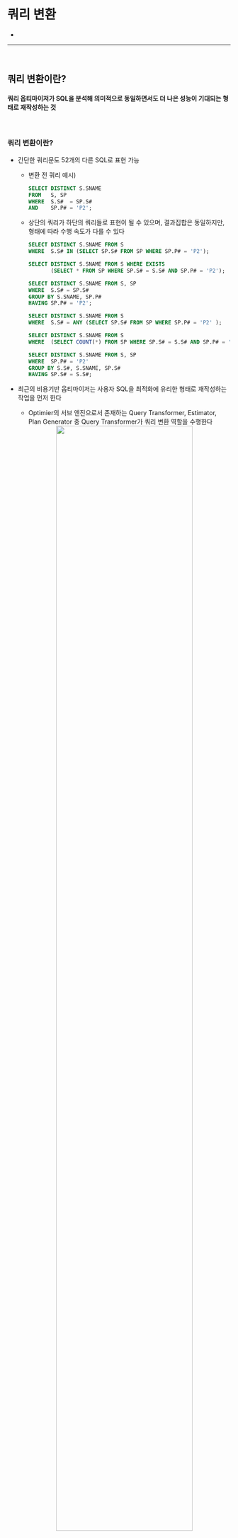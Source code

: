 # 쿼리 변환
> 
* 

<hr>
<br>

## 쿼리 변환이란?
#### 쿼리 옵티마이저가 SQL을 분석해 의미적으로 동일하면서도 더 나은 성능이 기대되는 형태로 재작성하는 것

<br>

### 쿼리 변환이란?
* 간단한 쿼리문도 52개의 다른 SQL로 표현 가능
  * 변환 전 쿼리 예시)
      ```sql
      SELECT DISTINCT S.SNAME
      FROM   S, SP
      WHERE  S.S#  = SP.S#
      AND    SP.P# = 'P2';
      ```
  * 상단의 쿼리가 하단의 쿼리들로 표현이 될 수 있으며, 결과집합은 동일하지만, 형태에 따라 수행 속도가 다를 수 있다
      ```sql
      SELECT DISTINCT S.SNAME FROM S
      WHERE  S.S# IN (SELECT SP.S# FROM SP WHERE SP.P# = 'P2');
    
      SELECT DISTINCT S.SNAME FROM S WHERE EXISTS
             (SELECT * FROM SP WHERE SP.S# = S.S# AND SP.P# = 'P2');
    
      SELECT DISTINCT S.SNAME FROM S, SP
      WHERE  S.S# = SP.S#
      GROUP BY S.SNAME, SP.P#
      HAVING SP.P# = 'P2';
    
      SELECT DISTINCT S.SNAME FROM S
      WHERE  S.S# = ANY (SELECT SP.S# FROM SP WHERE SP.P# = 'P2' );
    
      SELECT DISTINCT S.SNAME FROM S
      WHERE  (SELECT COUNT(*) FROM SP WHERE SP.S# = S.S# AND SP.P# = 'P2') > 0;
    
      SELECT DISTINCT S.SNAME FROM S, SP
      WHERE  SP.P# = 'P2'
      GROUP BY S.S#, S.SNAME, SP.S#
      HAVING SP.S# = S.S#;
      ```
* 최근의 비용기반 옵티마이저는 사용자 SQL을 최적화에 유리한 형태로 재작성하는 작업을 먼저 한다
  * Optimier의 서브 엔진으로서 존재하는 Query Transformer, Estimator, Plan Generator 중 Query Transformer가 쿼리 변환 역할을 수행한다
 
  <div align="center">
    <img width="80%" src="https://github.com/PoSungKim/development_study/assets/37537227/b0eb6d84-1e03-4879-9e8b-870dd920412a">
  </div>
  
  * ex) 처음에는 하단의 두 쿼리는 수행 속도가 다를 수 있지만, 쿼리 변환이 작동하면 동일한 수행 속도로 맞춰질 수 있다
      ```sql
      select *
      from   dept d
      where  not exists (select 'x'
                         from   emp
                         where  deptno = d.deptno);
    
      select d.*
      from   dept d, emp e
      where  e.deptno(+) = d.deptno
      and    e.rowid is null;
      ```
* 즉, 쿼리 변환 (Query Transformation)은, 쿼리 옵티마이저가 SQL을 분석해 의미적으로 동일하면서도 더 나은 성능이 기대되는 형태로 재작성하는 것을 말한다
* 쿼리 변환 종류
  * 서브쿼리 Unnesting
  * 뷰 Merging
  * 조건절 Pushing
  * 조건절 이행
  * 공통 표현식 제거
  * Outer 조인을 Inner 조인으로 변환
  * 실체화 뷰 쿼리로 재작성
  * Star 변환
  * Outer 조인 뷰에 대한 조인 조건 Pushdown
  * OR-expansion
* 쿼리 변환 방식
  * 휴리스틱 (Heuristic) 쿼리 변환
    * 규칙 기반 (Rule-based)으로 결과만 보장된다면 무조건 쿼리 변환 수행
    * 최소 동일한 성능이 보일 것으로 판단이 반영된 규칙이기 때문
  * 비용기반 (Cost-based) 쿼리 변환
    * 변환된 쿼리의 비용이 더 낮을 때만 쿼리 변환 수행; 아니면, 원본 쿼리 그대로 사용

<br>
<hr>
<br>

## 서브쿼리 Unnesting
#### 옵티마이저가 숲을 바라보는 시각으로 쿼리를 이해하려면 먼저 서브쿼리를 풀어내야만 한다

<br>

### 서브쿼리의 분류
* 분류
  * 인라인 뷰 (Inline View) : from 절에 나타나는 서브쿼리
  * 중첩된 서브쿼리 (Nested Subquery) : 결과집합을 한정하기 위해 where 절에 사용된 서브쿼리
  * 스칼라 서브쿼리 (Scalar Subquery) : 한 레코드당 정확히 하나의 칼럼 값만을 리턴하는 특징이 있는 보통 select-list에 위치한 서브쿼리
* 옵티마이저는 블록 단위로 액세스 경로 (Access Path), 조인 순서 (Join Order), 조인 방식 (Join Method)을 최적화하는 것을 목표로 한다

<br>

### 서브쿼리 Unnesting의 의미
* 중첩된 서브쿼리 (Nested Subquery)를 풀어내는 것을 의미한다
* 메인쿼리와 서브쿼리 간에 종속적이고 계층적인 관계가 존재한다
  * IN, EXISTS 불문하고 필터 방식의 중첩된 서브쿼리 형태이어야 함
    ```sql
    select * from emp a
    where  exists (
        select 'x' from dept
        where  deptno = a.deptno
    )
    and sal > (
        select avg(sal) from emp b
        where  exists (
            select 'x' from salgrade
            where  b.sal between losal and hisal
            and    grade = 4
        )
    );
    ```
* 서브쿼리를 처리함에 있어서 필터 방식이 항상 최적의 수행속도를 보장하지 못하므로 옵티마이저는 하단 둘 중 하나를 선택한다
  * 서브쿼리 Unnesting
    * 동일한 결과를 보장하는 조인문으로 변환하고 나서 최적화 (서브쿼리 Flattening)
    * 쿼리 변환이 이루어지고 나면 일반 조인문처럼 다양한 최적화 기법이 사용가능해진다
  * 서브쿼리 No-Unnesting
    * 원본 쿼리로 메인쿼리와 서브쿼리를 별도의 서브플랜 (Subplan)으로 구분해 각각 최적화를 수행하며, 이때 서브쿼리에 필터 (Filter) 오퍼레이션이 나타난다
    * 쿼리 블록별로 최적화하면 각각의 최적이 쿼리문 전체의 최적을 달성하지 못할 때가 많다
    * Plan Generator가 고려대상으로 삼을만한 다양한 실행계획을 생성해 내는 작업이 매우 제한적인 범위 내에서만 이루어진다
* 서브쿼리의 또 다른 최적화 기법
  * 조건
    * (1) 메인쿼리와 상관관계에 있지 않으면서 (Non-Correlated, 서브쿼리에서 메인 쿼리를 참조하지 않음)
    * (2) 단일 로우를 리턴 (single-row subquery)하는 아래와 같은 형태의 서브쿼리를 처리할 때
  * 최적화 기법
    * 변환 전의 서브쿼리는 Fetch가 아닌 Execute 시점에 먼저 수행하여, 그 결과 값을 메인 쿼리에 상수로 제공하는 방식으로 최적화를 진행한다
  * 예시
    * 변환 전) select * from tab1 where key1 = `(select avg(col1) from tab2)`;
      * 변환 후) select * from tab1 where key1 = `:value1`;
    * 변환 전) select * from tab1 where (key1, key2) = `(select col1, col2 from tab2 where col3 >= 5000 and rownum = 1)`;
      * 변환 후) select * from tab1 where (key1, key2) = `(:value1, :value2)`;

<br>

### 서브쿼리 Unnesting의 이점
* 서브쿼리를 메인쿼리와 같은 레벨로 풀어낸다면 다양한 액세스 경로와 조인 메소드를 평가할 수 있다.
  * 특히 옵티마이저는많은 조인테크닉을 가지기 때문에 조인 형태로 변환했을 때 더 나은 실행계획을 찾을 가능성이 높아진다
* unnest : 서브쿼리를 Unnesting 함으로써 조인방식으로 최적화하도록 유도한다
* no_unnest : 서브쿼리를 그대로 둔 상태에서 필터 방식으로 최적화하도록 유도한다

<br>

### 서브쿼리 Unnesting 기본 예시
* 쿼리 원본
  ```sql
  select * from emp
  where deptno in (select deptno from dept);
  ```
* No Unnesting 쿼리)
  ```sql
  select * from emp
  where deptno in (select /*+ no_unnest */ deptno from dept);
  ```
  
  ```
  Id     Operation                 Name
  ----   -----------------------   --------------
  0      SELECT STATEMENT
  1        FILTER    
  2          TABLE ACCESS FULL     EMP 
  3          INDEX RANGE SCAN      DEPT_PK
  
  Predicate Information (identified by operation id):
  -----------------------------------------------------
  1 - filter ( EXISTS (SELECT 0 FROM "DEPT" "DEPT" WHERE "DEPTNO" = :B1))
  3 - access ("DEPTNO"=:B1)
  ```
  * Unnesting하지 않은 서브쿼리를 수행할 때는 메인 쿼리에서 읽히는 레코드마다 값을 넘기면서 서브쿼리를 반복 수해한다
    * IN 서브쿼리는 내부적으로 EXISTS 서브쿼리로 변환됐다
* Unnesting 쿼리)
  ```sql
  select * from emp
  where deptno in (select /*+ unnest */ deptno from dept);
  ```
  ```sql
  -- Unnesting
  select *
  from  (select deptno from dept) a, emp b
  where b.deptno = a.deptno;
  
  -- Unnesting 후 View 머징 쿼리
  select emp.* from dept, emp
  where  emp.deptno = dept.deptno;
  ```
  ```
  Id     Operation                       Name
  ----   -----------------------------   --------------
  0      SELECT STATEMENT
  1        TABLE ACCESS BY INDEX ROWID   EMP
  2          NESTED LOOP
  3            INDEX FULL SCAN           DEPT_PK
  4            INDEX RANGE SCAN          EMP_DEPTNO_IDX
  
  Predicate Information (identified by operation id):
  -----------------------------------------------------
  4 - access ("DEPTNO"="DEPTNO")
  ```

<br>

### Unnesting된 쿼리의 조인 순서 조정
* Unnesting에 의해 일반 조인문으로 변환된 후에는 emp, dept 어느 쪽이든 드라이빙 집합으로 선택될 수 있다
  ```
  Id     Operation                       Name
  ----   -----------------------------   --------------
  0      SELECT STATEMENT
  1        NESTED LOOP
  2          TABLE ACCESS FULL           EMP
  3          INDEX UNIQUE SCAN           DEPT_PK
  
  Predicate Information (identified by operation id):
  -----------------------------------------------------
  3 - access ("DEPTNO"="DEPTNO")
  ```
* 순서를 임의로 설정하는 방법
  ```sql
  select /*+ leading(emp) */ * from emp
  where deptno in (select /*+ unnest */ deptno from dept);

  select /*+ leading(dept) */ * from emp
  where deptno in (select /*+ unnest */ deptno from dept);

  -- unnesting한 서브쿼리 테이블이 from절에서 메인쿼리 테이블 보다 앞에 위치한다는 것을 알 수 있다
  select /*+ ordered */ * from emp
  where deptno in (select /*+ unnest */ deptno from dept);

  select /*+ leading(dept@qb1) */ * from emp
  where deptno in (select /*+ unnest qb_name(qb1) */ deptno from dept);
  ```
  
<br>

### 서브쿼리가 M쪽 집합이거나 Nonunique 인덱스일 때
* 메인쿼리가 M쪽 집합으로 드라이빙되어서 서브쿼리가 1쪽 집합으로 펄터링되는 원본 쿼리
  ```sql
  select * from emp
  where deptno in (select deptno from dept);
  ```
  * dept 테이블에 Unique 인덱스 및 PK/Unique 제약이 있기 때문에 옵티마이저가 쿼리변환해도 문제가 없다
* 서브쿼리가 M쪽 집합이거나 Nonunique 인덱스이면 쿼리변환이 어떻게 될지 모른다
  ```sql
  select * from dept
  where deptno in (select deptno from emp);

  -- 잘못된 쿼리변환
  select *
  from  (select deptno from emp) a, dept b
  where b.deptno = a.deptno;
  ```
  * dept 테이블이 기준테이블이기 때문에, 결과집합은 dept 테이블의 크기를 넘어가면 안되지만, 만약 쿼리변환이 잘못되면 emp 테이블이 기준테이블로 조인이 되어버리면서 결과집합이 emp 테이블의 크기가 될 수 있다
* Sort Unique 오퍼레이션 수행
  * 1쪽 집합임을 확신할 수 없는 서브쿼리 쪽 테이블이 드라이빙된다면, 먼저 sort unique 오퍼레이션을 수행함으로써 1쪽 집합으로 만든 다음에 조인한다
    ```sql
    alter table dept drop primary key;
    create index dept_deptno_idx on dept(deptno);
    ```
    ```sql
    select * from emp
    where deptno in (select deptno from dept);
    ```
    ```
    Id     Operation                       Name
    ----   -----------------------------   --------------
    0      SELECT STATEMENT
    1        TABLE ACCESS BY INDEX ROWID   EMP
    2          NESTED LOOPS
    3            SORT UNIQUE
    4              INDEX FULL SCAN         DEPT_DEPTNO_IDX
    5            INDEX RANGE SCAN          EMP_DEPTNO_IDX
    
    Predicate Information (identified by operation id):
    -----------------------------------------------------
    3 - access ("DEPTNO"="DEPTNO")
    ```
    ```sql
    -- 쿼리변환
    select b.*
    from   (select /*+ no_merge */ distinct deptno from dept order by deptno) a, emp b
    where  b.deptno = a.deptno;
    ```
* 세미 조인 방식으로 수행
  * 메인 쿼리쪽 테이블이 드라이빙된다면 세미 조인 (Semi Join)방식으로 조인한다
    ```
    Id     Operation                       Name
    ----   -----------------------------   --------------
    0      SELECT STATEMENT
    1        NESTED LOOPS SEMI
    2          TABLE ACCESS FULL           EMP
    3          INDEX RANGE SCAN            DEPT_IDX
    
    Predicate Information (identified by operation id):
    -----------------------------------------------------
    3 - access ("DEPTNO"="DEPTNO")
    ```
  * Sort Unique 오퍼레이션을 수행하지 않고, NL 세미 조인으로 결과집합이 M쪽 집합으로 확장되는 것을 방지하는 알고리즘을 사용한다
    * NL 세미 조인, 해시 세미 조인, 소트머지 세미 조인 모두 가능

<br>

### 필터 오퍼레이션과 세미조인의 캐싱 효과
* 옵티마이저가 쿼리 변환을 수행하는 이유는, 전체적인 시각에서 더 나은 실행계획을 수립할 가능성을 높이는 데에 있다
  * 서브쿼리를 Unnesting해 조인문으로 바꾸고 나면 NL조인, 해시조인, 소트 머지 조인 방식으로 선택할 수 있고, 조인 순서도 자유롭게 선택할 수 있다
* Unnesting을 못하더라도 Filter 오퍼레이션에 캐싱 효과가 있어서 오라클은 최적화하는 방법을 가지고 있다
  * 서브쿼리 수행 결과를 버리지 않고 내부 캐시에 저장하고 있다가 같은 값이 입력되면 저장된 값을 출력하는 방식을 가지고 있다
  ```sql
  select count(*) from t_emp t
  where  exists (select /*+ no_unnest */ 'x' from dept
                 where  deptno = t.deptno and loc is not null);
  ```
* 그런데 Unnesting을 하면 발생하는 NL 세미 조인도 캐싱 효과를 가지게 되면서 Filter 오퍼레이션도 설자리를 잃고 말았다
  ```sql
  select count(*) from t_emp t
  where  exists (select /*+ unnest nl_sj */ 'x' from dept
                 where  deptno = t.deptno and loc is not null);
  ```

<br>

### Anti 조인
* not exists, not in 서브쿼리도 Unnesting하지 않으면 필터 방식으로 처리된다
* exists 필터
  * 조인에 성공하는 (서브) 레코드를 만나는 순간 결과집합에 담고 다른 (메인) 레코드로 이동한다
* not exists 필터
  * 조인에 성공하는 (서브) 레코드를 만나는 순가 버리고 다음 (메인) 레코드로 이동한다. 조인에 성공하는 (서브) 레코드가 하나도 없을 때만 결과집합에 담는다
* Anti 조인 방식 예시)
  ```sql
  select * from dept d
  where  not exists
         (select /*+ unnest nl_aj */ 'x' from emp where deptno = d.deptno;
  ```
  ```
  Id     Operation                         Name
  ----   -------------------------------   --------------
  0      SELECT STATEMENT
  1        NESTED LOOPS ANTI
  2          TABLE ACCESS FULL             DEPT
  3          INDEX UNIQUE SCAN             EMP_DEPTNO_IDX
  ```
  ```sql
  select * from dept d
  where  not exists
         (select /*+ unnest merge_aj */ 'x' from emp where deptno = d.deptno;
  ```
  ```
  Id     Operation                         Name
  ----   -------------------------------   --------------
  0      SELECT STATEMENT
  1        MERGE JOIN ANTI
  2          TABLE ACCESS BY INDEX ROWID   DEPT
  3            INDEX FULL SCAN             DEPT_PK
  4          SORT UNIQUE                   
  5            INDEX FULL SCAN             EMP_DEPTNO_IDX
  ```
  ```sql
  select * from dept d
  where  not exists
         (select /*+ unnest hash_aj */ 'x' from emp where deptno = d.deptno;
  ```
  ```
  Id     Operation                         Name
  ----   -------------------------------   --------------
  0      SELECT STATEMENT
  1        HASH JOIN ANTI
  2          TABLE ACCESS FULL             DEPT
  3          INDEX UNIQUE SCAN             EMP_DEPTNO_IDX
  ```

<br>

### 집계 서브쿼리 제거
* 집계 함수 (Aggregate Function)를 포함하는 서브쿼리를 Unnesting 하고, 이를 다시 분석 함수 (Analytic Function)으로 대체하는 쿼리 변환이 10g에서 도입되었다
  ```sql
  select d.deptno, d.dname, e.empno, e.ename, e.sal
  from   emp e, dept d
  where  d.deptno = e.deptno
  and    e.sal >= (select avg(sal) from emp where deptno = d.deptno);
  ```
  ```sql
  select d.deptno, d.dname, e.empno, e.ename, e.sal
  from   (select deptno, avg(sal) avg_sal from emp group by deptno) x, emp e, dept d
  where  d.deptno = e.deptno
  and    e.deptno = x.deptno
  and    e.sal >= x.avg_sal;
  ```
  ```
  Id     Operation                             Name
  ----   -----------------------------------   --------------
  0      SELECT STATEMENT
  1        VIEW                                VW_WIF_1
  2          WINDOW BUFFER
  3            NESTED LOOPS             
  4              TABLE ACCESS BY INDEX ROWID   EMP                   
  5                INDEX FULL SCAN             EMP_DEPTNO_IDX
  6              TABLE ACCESS BY INDEX ROWID   DEPT                   
  7                INDEX UNIQUE SCAN           DEPT_PK

  Predicate Information (identified by operation id):
  -----------------------------------------------------
  1 - filter ("VW_COL_6" IS NOT NULL)
  3 - access ("D"."DEPTNO"="E"."DEPTNO")
  ```
  
<br>

### Pushing 서브쿼리
* Unnesting 되지 않은 서브쿼리는 항상 필터 방식으로 처리되며, 대개 실행계획 상에서 맨 마지막 단계에 처리된다
* Pushing 서브쿼리는 이처럼 실행계획 상 가능한 앞 단계에서 서브쿼리 필터링이 처리되도록 강제하는 것을 말한다
  * 사용 옵티마이저 힌트 : push_subq
* Pushing 서브쿼리는 Unnesting 되지 않은 서브쿼리에만 작동한다
  * `push_subq`와 `no_unnest` 힌트를 같이 사용해야 한다
 
<br>
<hr>
<br>

## 뷰 Merging
#### 

<br>

### 뷰 Merging이란?
* 뷰 Merging 전
  ```sql
  select *
  from   (select * from emp  where job = 'SALESMAN') a
        ,(select * from dept where loc = 'CHICAGO') b
  where   a.deptno = b.deptno;
  ```
* 뷰 Merging 후
  ```sql
  select *
  from   emp a, dept b
  where  a.deptno = b.deptno
  and    a.job    = 'SALESMAN'
  and    b.loc    = 'CHICAGO';
  ```

<br>

### 단순 뷰(Simple View) Merging
* 조건절과 조인문만을 포함하는 단순 뷰 (Simple View)는 no_merge 힌트를 사용하지 않는 한 언제든 Merging이 일어난다
* 단순 뷰 Merging 전
  ```sql
  select e.empno, e.ename, e.job, e.mgr, e.sal, d.dname
  from   emp_salesman e, dept d
  where  d.deptno = e.deptno
  and    e.sal   >= 1500;
  ``` 
* 단순 뷰 Merging 후
  ```sql
  select e.empno, e.ename, e.job, e.mgr, e.sal, d.dname
  from   emp_salesman e, dept d
  where  d.deptno = e.deptno
  and    e.job    = 'SALESMAN'
  and    e.sal   >= 1500;
  ```

<br>

### 복합 뷰(Complex View) Merging
* 아래 항목을 포함하는 복합 뷰 (Complex View)는 _complex_view_merging 파라미터를 true로 설정할 때만 Merging이 일어난다
  * group by 절
  * select-list에 distinct 연산자 포함
* Non-mergeable Views
  * 집합 (set) 연산자 (union, union all, interect, minus)
  * connect by 절
  * ROWNUM pseudo 칼럼
  * select-list에 집계 함수 (avg, count, max, min, sum) 사용 : group by 없이 전체를 집계하는 경우를 말함
  * 분석 함수 (Analytic Function)
* 복합 뷰 Merging 전
  ```sql
  select d.dname, avg_sal_dept
  from   dept d
       , (select deptno, avg(sal) avg_sal_dept
          from   emp
          group by deptno) e
  where   d.deptno = e.deptno
  and     d.loc = 'CHICAGO';
  ```
* 복합 뷰 Merging 후
  ```sql
  select d.dname, avg(sal)
  from   dept d
       , emp  e
  where   d.deptno = e.deptno
  and     d.loc = 'CHICAGO'
  group by d.rowid, d.dname;
  ```

<br>

### 비용기반 쿼리 변환의 필요성
* 10g부터 비용기반 쿼리 변환 방식으로 전환하게 되었다
* 이 기능을 제어하기 위한 파라미터 : _optimizer_cost_based_transformation
  * on
  * off
  * exhaustive
  * linear
  * iterative

<br>

### Merging 되지 않은 뷰의 처리방식
* 뷰 Merging이 이루어지지 않았을 때는 2차적으로 조건걸 Pushing을 시도한다
* 뷰 Merging이 이루어지지 않은 이유
  * 비용이 더 증가한다고 판단
  * 부정확한 결과집합이 생성될 것이라고 판단
* 뷰 테이블은 무조건 중간집합으로 생성되지 않는다
  * Inner 테이블로 뷰 테이블을 생성하는 쿼리문이 액세스될 때마다 Table Full Scan이 수행되고 블록 I/O가 발생하게 된다
  * order by 절 추가하면 소트 수행 후 PGA에 저장된 중간집합을 반복 엑세스하게 만들 수 있다
 
<br>
<hr>
<br>

## 조건절 Pushing
#### 

<br>

### 조건절 Pushing
* 뷰를 액세스하는 쿼리를 최적화할 때 옵티마이져는 1차적으로 뷰 Merging을 고려한다
  * 하지만, 아래와 같은 이유로 뷰 Merging에 실패할 수 있다
    * 복합 뷰 (Complex View) Merging 기능 비활성화
    * 사용자가 no_merge 힌트 사용
    * non-mergeable Views : 뷰 Merging 시행하면 부정확한 결과 가능성
    * 비용기반 쿼리 변환이 작동해 No Merging 선택
* 1차 뷰 Merging이 실패하면, 2차적으로 조건절 (Predicate) Pushing을 시도한다
  * 뷰를 참조하는 쿼리 블록의 조건절을 뷰 쿼리 블록 안으로 Pushing하는 기능
  * 결과적으로 일량을 줄이는 효과 발생
* 조건절 Pushing 종류
  * 조건절 (Predicate) Pushdown : 쿼리 블록 밖에 있는 조건들을 쿼리 블록 안쪽으로 밀어 넣는 것
  * 조건절 (Predicate) Pullup : 쿼리 블록 안에 있는 조건들을 블록 밖으로 내오는 것 --> 그것을 다시 다른 쿼리 블록에 Pushdown 하는데 사용 (Predicate Move Around)
  * 조인 조건 (Join Predicate) Pushdown : NL 조인 수행 중에 드라이빙 테이블에서 읽은 값을 건건이 Inner쪽 뷰 쿼리 블록 안으로 밀어 넣는 것
* 관련 힌트와 파라미터
  * 힌트
    * push_pred
    * no_push_pred
  * 파라미터
    * _optimizer_push_pred_cost_based
* Non-pushable View
  * Non-mergeable View + Non-pushable View
    * 뷰 안에 rownum 사용
    * 뷰 안에 분석함수 (Analytic Function) 사용

<br>

### 조건절 Pushdown
* GROUP BY 절을 포함한 뷰에 대한 조건절 Pushdown
  ```sql
  select b.deptno, b.dname, a.avg_sal
  from   (select deptno, avg(sal) avg_sal from emp group by deptno) a
       , dept b
  where  a.deptno = b.deptno
  -- b.deptno = 3 부분이 실행계획상 뷰 테이블 액세스할 때 사용된다
  and    b.deptno = 30 
  ```
  
* UNION 집합 연산자를 포함한 뷰에 대한 조건절 Pushdown
  ```sql
  select *
  form   (select deptno, empno, ename, job, sal, sal * 1.1 sal2, hiredate
          from emp
          where job = 'CLERK'
          union all
          select deptno, empno, ename, job, sal, sal * 1.1 sal2, hiredate
          from emp
          where job = 'SALESMAN' ) v
  -- v.deptno = 30 부분이 실행계획상 뷰 테이블 액세스할 때 사용된다
  where   v.deptno = 30;
  ```


<br>

### 조건절 Pullup
* 조건절 Pullup 전
  ```sql
  select * from
         (select deptno, avg(sal) from emp where dpetno = 10 group by deptno) e1
       , (select deptno, min(sal), max(sal) from emp group by deptno) e2
  where  e1.deptno = e2.deptno;
  ```
* 조건절 Pullup 후
  ```sql
  select * from
         (select deptno, avg(sal) from emp where dpetno = 10 group by deptno) e1
       , (select deptno, min(sal), max(sal) from emp where dpetno = 10 group by deptno) e2
  where  e1.deptno = e2.deptno;
  ```

<br>

### 조인 조건 Pushdown
* GROUP BY 절을 포함한 뷰에 대한 조인 조건 Pushdown
  ```sql
  select /*+ leading(d) use_nl(e) no_merge(e) push_pred(e) index(e (deptno)) */
         d.deptno, d.dname, e.avg_sal
  from   dept d
       , (select deptno, avg(sal) avg_sal from emp group by deptno) e
  where  e.deptno(+) = d.deptno;
  ```
* UNION 집합 연산자를 포함한 뷰에 대한 조인 조건 Pushdown
  ```sql
  select /*+ push_pred(e) */ d.dname, e.*
  from   dept d
       , (select deptno, empno, ename, job, sal, sal * 1.1 sal2, hiredate from emp
          where  job = 'CLERK'
          union all
          select deptno, empno, ename, job, sal, sal * 1.1 sal2, hiredate from emp
          where  job = 'SALESMAN') e
  where   e.deptno = d.deptno
  and     d.loc = 'CHICAGO';
  ```
* Outer 조인 뷰에 대한 조인 조건 Pushdown
  * 뷰 내에서 참조하는 테이블이 단 하나일 때, 뷰 Merging 시도
  * 뷰 내에서 참조하는 테이블이 두 개 이상일 때, 조인 조건식을 뷰 안쪽으로 Pushing 시도
  ```sql
  select /*+ push_pred(b) */
         a.empno, a.ename, a.sal, a.hiredate, b.deptno, b.dname, b.loc, a.job
  from   emp a
       , (select e.empno, d.deptno, d.dname, d.loc
          from   emp e, dept d
          where  d.deptno = e.deptno
          and    e.sal >= 1000
          and    d.loc in ( 'CHICAGO', 'NEW YORK' ) ) b
  where   b.empno(+) = a.empno
  and     a.hiredate >= to_date('19810901', 'yyyymmdd');
  ```

<br>
<hr>
<br>

## 조건절 이행
#### Transitive Predicate Generation, Transitive Closure

<br>

### 조건절 이행
* 조건절 이행 전
  ```sql
  select * from dept d, emp e
  where  e.job = 'MANAGER'
  and    e.deptno = 10
  and    e.deptno = d.deptno;
  ```
* 조건절 이행 후
  ```sql
  select * from dept d, emp e
  where  e.job = 'MANAGER'
  and    e.deptno = 10
  and    d.deptno = 10;
  ```
* 효과
  * 해시 조인 또는 소트 머지 조인을 수행하기 전에 emp와 dept 테이블에 각각 필터링을 적용함으로써 조인되는 데이터량을 줄일 수 있다
  * dept 테이블 액세스를 위한 인덱스 사용을 추가로 고려할 수 있게 돼 더 나은 실행계획을 수립할 가능성이 커진다

<br>

### 조건절 이행이 효과를 발휘하는 사례
* `b.거래일자 between a.시작일자 and a.종료일자` Between절을 통해, `시작일자`와 `종료일자`의 범위를 줄여주는 조건절이 자동으로 추가된다
  * 상품이력.시작일자 <= '20090131'
  * 상품이력.종료일자 <= '20090101'
  ```sql
  select *
  from   상품이력 a, 주문 b
  where  b.거래일자 between '20090101'    and '20090131'
  and    a.상품번호 = b.상품번호
  and    b.거래일자 between a.시작일자 and a.종료일자
  ```

<br>

### 튜닝 사례 1

* 환경
    ```
    IP주소목록_PK : (IP주소)
    IP주소목록_X01 : (시작IP주소)
    ```
* 튜닝 전
    ```sql
    select IP주소, IP연결일자, 시작IP주소, 종료IP주소
        , ISP명, IP등록일자, IP사용기관ID, IP사용기관명, IP사용시도명
        , 사용기관주소, 사용기관우편번호, IP책임자명, IP책임자전화번호
    from   IP주소목록
    where  시작IP주소 >= :strtIpAddr
    and    종료IP주소 <= :endIpAddr;
    ```
    * 문제 : IP주소목록_X01 인덱스에 `시작IP주소` 칼럼만 있어서 너무나 많은 블록 I/O
 
* 튜닝 후 (조건절 이행 전)
    ```sql
    select IP주소, IP연결일자, 시작IP주소, 종료IP주소
        , ISP명, IP등록일자, IP사용기관ID, IP사용기관명, IP사용시도명
        , 사용기관주소, 사용기관우편번호, IP책임자명, IP책임자전화번호
    from   IP주소목록
    where  시작IP주소 >= :strtIpAddr --(1)
    and    종료IP주소 <= :endIpAddr  --(2)
    and    시작IP주소 <= 종료IP주소    --(3)
    ```
    * 해결 : 옵티마이저에게 시작IP주소가 종료IP주소보다 작다는 사실을 전달한다
      * (1), (2), (3) 조건을 통해, 옵티아이저는 `:strtIpAddr <= 시작IP주소 <= 종료IP주소 <= endIpAddr` 관계를 알 수 있게 된다
* 튜닝 후 (조건절 이행 후)
    ```sql
    select IP주소, IP연결일자, 시작IP주소, 종료IP주소
        , ISP명, IP등록일자, IP사용기관ID, IP사용기관명, IP사용시도명
        , 사용기관주소, 사용기관우편번호, IP책임자명, IP책임자전화번호
    from   IP주소목록
    where  시작IP주소 >= :strtIpAddr
    and    종료IP주소 <= :endIpAddr  
    and    시작IP주소 between :strtIpAddr and :endIpAddr 
    and    종료IP주소 between :strtIpAddr and :endIpAddr 
    ```
    * `튜닝 후 (조건절 이행 전)` 쿼리가 자동으로 쿼리 변환이 되면서 블록 I/O이 감소한다
<br>

### 튜닝 사례 2
* 환경
    ```
    고객 > 주문 > 주문상세 순으로 진입해야 한다
    ```
* 주문상세 테이블에만 상수 조건식이 제공된 쿼리)
    * (1) - access 연산처럼, 상수 및 변수에 대한 조건절은 조인문을 타고 다른 쪽 테이블로 전이된다
    ```sql
    select /*+ ordered use_nl(o) use_nl(d) index(o) index(d) */
    from   고객 c, 주문 o, 주문상세 d
    where  o.고객번호 = c.고객번호
    and    d.고객번호 = o.고객번호
    and    d.주문일자 = o.주문일자
    and    d.주문번호 = o.주문번호
    and    d.주문일자 = to_char(sysdate, 'yyyymmdd')
    ```
    ```
    (1) - access (O.주문일자 = TO_CHAR(SYSDATE@!, 'YYYYMMDD') AND O.고객번호=C.고객번호 )
    (2) - access (D.주문일자 = TO_CHAR(SYSDATE@!, 'YYYYMMDD') AND D.고객번호=O.고객번호 and D.주문번호=O.주문번호)
    ```
    * (2) - 조인문 자체는 전이되지 않는다
    ```sql
    select /*+ ordered use_nl(o) use_nl(d) index(o) index(d) */
    from   고객 c, 주문 o, 주문상세 d
    where  d.고객번호 = c.고객번호
    and    d.고객번호 = o.고객번호
    and    d.주문일자 = o.주문일자
    and    d.주문번호 = o.주문번호
    and    d.주문일자 = to_char(sysdate, 'yyyymmdd')
    ```
    * Predicate (1)에서 고객번호에 대한 조인 조건식은 없고 주문상세 테이블 조건으로부터 전이된 주문일자 조건만 있다
      * 고객 테이블 고객번호에 대한 조인은 주문상세_PK 인덱스를 액세스하는 단계에서 모두 이루어지고 있다
    ```
    (1) - access (O.주문일자 = TO_CHAR(SYSDATE@!, 'YYYYMMDD') )
    (2) - access (D.주문일자 = TO_CHAR(SYSDATE@!, 'YYYYMMDD') AND D.고객번호=O.고객번호 and D.주문번호=O.주문번호)
          filter (D.고객번호=C.고객번호)
    ```
    * 하단의 내용으로 쿼리 변환이 되지 않기 때문에, 조인조건은 상수와 변수 조건처럼 전이되지 않는다는 것을 알아야 한다
      * 최적의 조인순서를 결정하고 그 순서에 따라 조인문을 기술해 주는 것이 매우 중요
    ```
    where d.고객번호 = c.고객번호
    and   d.고객번호 = o.고객번호
    and   o.고객번호 = c.고객번호
    ```
    
<br>
<hr>
<br>

## 조인 제거
#### Join Elimination or Table Elimination

<br>

### 조인 제거
* 1:M 관계인 두 테이블을 조인하는 쿼리문에서 조인문을 제외한 어디에서도 1쪽 테이블을 참조하지 않는다면 쿼리 수행 시 1쪽 테이블은 읽지 않아도 된다
  ```sql
  select e.empno, e.ename, e.deptno, e.sal, e.hiredate
  from   dept d, emp e
  where  d.deptno = e.deptno;
  ```
  ```
  Rows   Row Source Operation              
  ----   -------------------------------
  14     TABLE ACCESS FULL EMP               
  ```
* 제어 파라미터
  * _optimizer_join_elimination_enabled
* 힌트
  * eliminate_join
  * no_eliminate_join
* 조건
  * PK와 FK 제약 설정 필요
  ```sql
  alter table dept add
  constraint deptno_pk primary key(deptno);

  alter table emp add
  constraint fk_deptno foreign key(deptno)
  references dept(deptno);
  ```
* Outer Join 예시)
  ```sql
  select e.empno, e.ename, e.sal, e.hiredate
  from   emp e, dept d
  where  d.deptno(+) = e.deptno -- Outer 조인
  ```
  ```
  Rows   Row Source Operation              
  ----   -------------------------------
  14     TABLE ACCESS FULL EMP               
  ```
* In/Exists 예시)
  ```sql
  select * from emp
  where  deptno in (select /*+ eliminate_join(dept) */ deptno from dept);

  select * from emp e
  where  exists
         (select /*+ eliminate_join(dept) */ 'x' from dept where deptno = e.deptno);
  ```

<br>
<hr>
<br>

## OR-Expansion
#### 

<br>

### OR-Expansion 기본
* OR 조건은 Table Full Scan 혹은 Index Combine 작동 가능하다
  ```sql
  select * from emp
  where  job = 'CLERK' or deptno = 20
  ```
* 상단의 쿼리를 union all 형태로 변환해주는 기능이 OR-Expansion
  ```sql
  select * from emp
  where  job = 'CLERK'
  union all
  select * from emp
  where  deptno = 20
  and    LNNVL(job='CLERK');
  ```
  ```
  Id     Operation                             Name
  ----   -----------------------------------   --------------
  0      SELECT STATEMENT
  1        CONCATENATION                       
  2          TABLE ACCESS BY INDEX ROWID       EMP                   
  3            INDEX RANGE SCAN                EMP_JOB_IDX
  4          TABLE ACCESS BY INDEX ROWID       EMP                   
  5            INDEX RANGE SCAN                EMP_DEPTNO_IDX

  Predicate Information (identified by operation id):
  -----------------------------------------------------
  1 - access ("JOB"='CLERK')
  4 - filter (LNNVL("JOB"='CLERK')
  5 - access ("DEPTNO"=20)
  ```
* parameter
  * _no_or_expansion
    ```sql
    alter session set "_no_or_expansion" = true;
    ```
* hint
  * use_concat
    ```sql
    select /*+ USE_CONCAT */ from emp
    where  job = 'CLERK' or deptno = 20
    ```
  * no_expand
    ```sql
    select /*+ NO_EXPAND */ from emp
    where  job = 'CLERK' or deptno = 20
    ```
  
<br>

### OR-Expansion 브랜치별 조인 순서 최적화
* OR-Expansion에 의해 분기된 브랜치마다 각기 다른 조인 순서를 가질 수 있다
  * no_expand 이기 때문에, 조인으로 다 연결되어서 `NESTED LOOPS`으로 합쳐지는 케이스
    ```sql
    select /*+ NO_EXPAND */ * from emp e, dept d
    where  d.deptno = e.deptno
    and    e.sal   >= 2000
    and    (e.job   = 'SALESMAN' or d.loc = 'CHICAGO');
    ```
  * use_concat 이기 때문에, 별도로 인덱스를 타서 `CONCATENATION`으로 합쳐지는 케이스
    ```sql
    select /*+ USE_CONCAT */ * from emp e, dept d
    where  d.deptno = e.deptno
    and    e.sal   >= 2000
    and    (e.job   = 'SALESMAN' or d.loc = 'CHICAGO');
    ```
  
<br>

### 같은 칼럼에 대한 OR-Expansion
* `CONCATENATION`이 아닌 `INLIST ITERATOR`가 우선으로 적용된다
  ```sql
  select * from emp
  where  (deptno = 10 or deptno = 30)
  and    ename = :ename;

  select * from emp
  where  deptno in (10, 30)
  and    ename = :ename;
  ```
* `=` 등치 조건이 아니면 일반적인 use_conat 힌트만으로도 같은 칼럼에 대한 OR-Expansion (`CONCATENATION`)이 잘 작동한다
  ```sql
  select /*+ use_concat */ * from emp
  where  deptno = 10 or deptno >= 30
  ```

<br>

### nvl/decode 조건식에 대한 OR-Expansion
* OR-Expansion 전
  ```sql
  select * from emp
  where  deptno = nvl(:deptno, deptno)
  and    ename like :ename||'%';
  ```
  ```sql
  select * from emp
  where  deptno = decode(:deptno, null, deptno, :deptno)
  and    ename like :ename||'%';
  ```
* OR-Expansion 후 (동일)
  ```sql
  select * from emp
  where  :deptno is null
  and    deptno is not null
  and    ename like :ename||'%'
  union  all
  select * from emp
  where  :deptno is not null
  and    deptno = :deptno
  and    ename like :ename||'%'
  ```
  ```
  Id     Operation                             Name
  ----   -----------------------------------   --------------
  0      SELECT STATEMENT
  1        CONCATENATION
  2          FILTER
  3            TABLE ACCESS BY INDEX ROWID     EMP                   
  4              INDEX RANGE SCAN              EMP_ENAME_IDX
  5          FILTER
  6            TABLE ACCESS BY INDEX ROWID     EMP                   
  7              INDEX RANGE SCAN              EMP_DEPTNO_IDX
  ```
* 하지만 nvl 또는 decode를 여러 칼럼에 사용했을 때는 그 중 변별력이 가장 좋은 칼럼 기준으로 한 번만 분기가 일어난다
  * 따라서, 옵션 조건이 복잡하면, 여전히 수동으로 해줘야 한다
  
<br>
<hr>
<br>

## 공통 표현식 제거
#### 

<br>

### 

<br>
<hr>
<br>

## Outer 조인을 Inner 조인으로 변환
#### 

<br>

### 

<br>
<hr>
<br>

## 실체화 뷰 쿼리로 재작성
#### 

<br>

### 

<br>
<hr>
<br>

## 집합 연산을 조인으로 변환
#### 

<br>

### 

<br>
<hr>
<br>

## 기타 쿼리 변환
#### 

<br>

### 조인 칼럼에 IS NOT NULL 조건 추가

<br>

### 필터 조건 추가

<br>

### 조건절 비교 순서
* ordered_predicates 힌트의 또 다른 용도

<br>
<hr>
<br>
